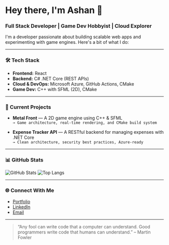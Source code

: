 # Hey there, I'm Ashan 👋

### Full Stack Developer | Game Dev Hobbyist | Cloud Explorer

I'm a developer passionate about building scalable web apps and experimenting with game engines. Here's a bit of what I do:

---

### 🛠️ Tech Stack
- **Frontend:** React
- **Backend:** C# .NET Core (REST APIs)
- **Cloud & DevOps:** Microsoft Azure, GitHub Actions, CMake
- **Game Dev:** C++ with SFML (2D), CMake

---

### 🚧 Current Projects
- **Metal Front** — A 2D game engine using C++ & SFML  
  `→ Game architecture, real-time rendering, and CMake build system`

- **Expense Tracker API** — A RESTful backend for managing expenses with .NET Core  
  `→ Clean architecture, security best practices, Azure-ready`

---

### 📊 GitHub Stats
![GitHub Stats](https://github-readme-stats.vercel.app/api?username=ashan1995&show_icons=true&theme=tokyonight)
![Top Langs](https://github-readme-stats.vercel.app/api/top-langs/?username=ashan1995&layout=compact&theme=tokyonight)

---

### 🌐 Connect With Me
- [Portfolio](https://ashan1995.github.io)
- [LinkedIn](https://linkedin.com/in/ashanps)
- [Email](mailto:ashanpsm@gmail.com)

---

> “Any fool can write code that a computer can understand. Good programmers write code that humans can understand.” – Martin Fowler

